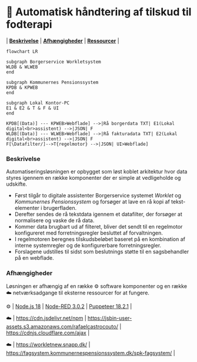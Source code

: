 # 👣 Automatisk håndtering af tilskud til fodterapi
|  [**Beskrivelse**](#beskrivelse)  |  [**Afhængigheder**](#afh%C3%A6ngigheder)  |  [**Ressourcer**](#Ressourcer)   |

```mermaid
flowchart LR

subgraph Borgerservice Workletsystem
WLDB & WLWEB
end

subgraph Kommunernes Pensionssystem
KPDB & KPWEB
end

subgraph Lokal Kontor-PC
E1 & E2 & T & F & UI
end

KPDB[(Data)] --- KPWEB>Webflade] -->|Rå borgerdata TXT| E1(Lokal digital<br>assistent) -->|JSON| F
WLDB[(Data)] --- WLWEB>Webflade] -->|Rå fakturadata TXT| E2(Lokal digital<br>assistent) -->|JSON| F
F[\Datafilter/]-->T{regelmotor} -->|JSON| UI>Webflade]

```
### Beskrivelse

Automatiseringsløsningen er opbygget som løst koblet arkitektur hvor data styres igennem en række komponenter der er simple at vedligeholde og udskifte. 

- Først tilgår to digitale assistenter Borgerservice systemet *Worklet* og *Kommunernes Pensionssystem* og forsøger at lave en rå kopi af tekst-elementer i brugerfladen. 
- Derefter sendes de rå tekstdata igennem et datafilter, der forsøger at normalisere og vaske de rå data. 
- Kommer data brugbart ud af filteret, bliver det sendt til en regelmotor konfigureret med forretningsregler besluttet af forvaltningen.
- I regelmotoren beregnes tilskudsbeløbet baseret på en kombination af interne systemregler og de konfigurerbare forretningsregler.
- Forslagene udstilles til sidst som beslutnings støtte til en sagsbehandler på en webflade.

### Afhængigheder
Løsningen er afhængig af en række :gear: software komponenter og en række :cloud: netværksadgange til eksterne ressourcer for at fungere.

:gear: | [Node.js 18](https://docs.npmjs.com/downloading-and-installing-node-js-and-npm)  |  [Node-RED 3.0.2](https://nodered.org/docs/getting-started/windows)  |   [Puppeteer 18.2.1](https://www.npmjs.com/package/puppeteer/v/18.2.1) |

:cloud: |   https://cdn.jsdelivr.net/npm  |  https://jsbin-user-assets.s3.amazonaws.com/rafaelcastrocouto/  | https://cdnjs.cloudflare.com/ajax  | 

:cloud: | https://workletnew.snapp.dk/  | https://fagsystem.kommunernespensionssystem.dk/spk-fagsystem/ |
